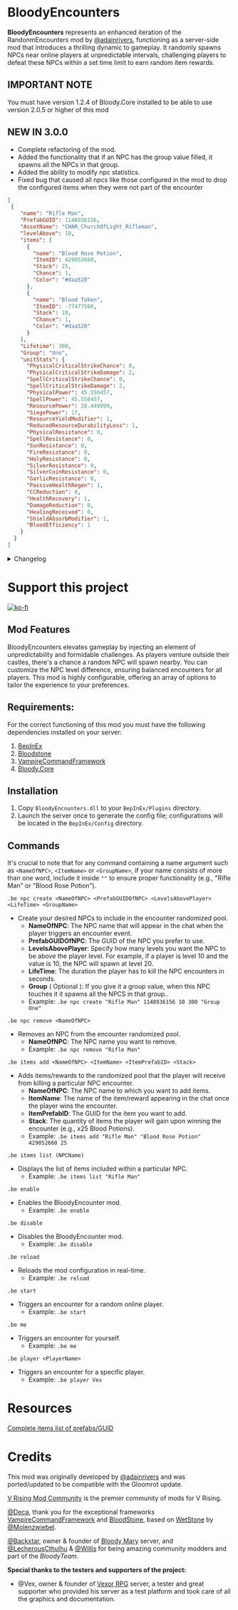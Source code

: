 # BloodyEncounters

**BloodyEncounters** represents an enhanced iteration of the RandonmEncounters mod by [@adainrivers](https://github.com/adainrivers), functioning as a server-side mod that introduces a thrilling dynamic to gameplay. It randomly spawns NPCs near online players at unpredictable intervals, challenging players to defeat these NPCs within a set time limit to earn random item rewards.

## IMPORTANT NOTE

You must have version 1.2.4 of Bloody.Core installed to be able to use version 2.0.5 or higher of this mod

## NEW IN 3.0.0

- Complete refactoring of the mod.
- Added the functionality that if an NPC has the group value filled, it spawns all the NPCs in that group.
- Added the ability to modify npc statistics.
- Fixed bug that caused all npcs like those configured in the mod to drop the configured items when they were not part of the encounter

```json
[
 {
    "name": "Rifle Man",
    "PrefabGUID": 1148936156,
    "AssetName": "CHAR_ChurchOfLight_Rifleman",
    "levelAbove": 10,
    "items": [
      {
        "name": "Blood Rose Potion",
        "ItemID": 429052660,
        "Stack": 25,
        "Chance": 1,
        "Color": "#daa520"
      },
      {
        "name": "Blood Token",
        "ItemID": -77477508,
        "Stack": 10,
        "Chance": 1,
        "Color": "#daa520"
      }
    ],
    "Lifetime": 300,
    "Group": "Uno",
    "unitStats": {
      "PhysicalCriticalStrikeChance": 0,
      "PhysicalCriticalStrikeDamage": 2,
      "SpellCriticalStrikeChance": 0,
      "SpellCriticalStrikeDamage": 2,
      "PhysicalPower": 45.550457,
      "SpellPower": 45.550457,
      "ResourcePower": 28.449999,
      "SiegePower": 17,
      "ResourceYieldModifier": 1,
      "ReducedResourceDurabilityLoss": 1,
      "PhysicalResistance": 0,
      "SpellResistance": 0,
      "SunResistance": 0,
      "FireResistance": 0,
      "HolyResistance": 0,
      "SilverResistance": 0,
      "SilverCoinResistance": 0,
      "GarlicResistance": 0,
      "PassiveHealthRegen": 1,
      "CCReduction": 0,
      "HealthRecovery": 1,
      "DamageReduction": 0,
      "HealingReceived": 0,
      "ShieldAbsorbModifier": 1,
      "BloodEfficiency": 1
    }
  }
]
```

<details>
<summary>Changelog</summary>

`3.0.0`
- Complete refactoring of the mod
- Added an optional extar parameter called "group" to the NPC add command
- Added option in the mod configuration for the default message of the groups
- Added the functionality that if an NPC has the group value filled, it spawns all the NPCs in that group.
- Added the ability to modify npc statistics.

`2.0.8`
- Fixed reload command

`2.0.5`
- Updated the timer system through Coroutine that brings the new version of Bloody.Core
- Removed the original Drop Table from every NPC you set up.
- Removed the ability to unlock Trophies by killing a VBlood that you set up for encounters.
- Eliminate the possibility of tracking VBlood in case they are configured for meetings

`2.0.4`
- Update Timer Systems

`2.0.4`
- Bloody.Core dependency removed as dll and added as frameworkrk

`2.0.3`
- Fixed the bug that the encounter spawn had. A new spawn system has been generated to avoid incompatibilities with other mods
- Fixed bug that caused the BloodyEncounter reward system and death message to also affect the game's default NPC if the NPC Prefab was configured as BloodyEncounter.

`2.0.0`
- World boss functionality has been removed to create a standalone mod called [BloodyBoss](https://github.com/oscarpedrero/BloodyBoss)
- Updated to a VRising 1.0

`1.5.0`
- Added World Boss

`1.0.0`
- Initial public release of the mod
</details>

# Support this project

[![ko-fi](https://ko-fi.com/img/githubbutton_sm.svg)](https://ko-fi.com/K3K8ENRQY)

## Mod Features
BloodyEncounters elevates gameplay by injecting an element of unpredictability and formidable challenges. As players venture outside their castles, there's a chance a random NPC will spawn nearby. You can customize the NPC level difference, ensuring balanced encounters for all players. This mod is highly configurable, offering an array of options to tailor the experience to your preferences.

## Requirements:

For the correct functioning of this mod you must have the following dependencies installed on your server:

1. [BepInEx](https://thunderstore.io/c/v-rising/p/BepInEx/BepInExPack_V_Rising/)
2. [Bloodstone](https://thunderstore.io/c/v-rising/p/deca/Bloodstone/)
3. [VampireCommandFramework](https://thunderstore.io/c/v-rising/p/deca/VampireCommandFramework/)
4. [Bloody.Core](https://thunderstore.io/c/v-rising/p/Trodi/BloodyCore/)

## Installation
1. Copy `BloodyEncounters.dll` to your `BepInEx/Plugins` directory.
2. Launch the server once to generate the config file; configurations will be located in the `BepInEx/Config` directory.

## Commands
It's crucial to note that for any command containing a name argument such as `<NameOfNPC>`, `<ItemName>` or `<GroupName>`, if your name consists of more than one word, include it inside `""` to ensure proper functionality (e.g., "Rifle Man" or "Blood Rose Potion").

```ansi
.be npc create <NameOfNPC> <PrefabGUIDOfNPC> <LevelsAbovePlayer> <LifeTime> <GroupName>
```
- Create your desired NPCs to include in the encounter randomized pool.
  - **NameOfNPC**: The NPC name that will appear in the chat when the player triggers an encounter event.
  - **PrefabGUIDOfNPC**: The GUID of the NPC you prefer to use. 
  - **LevelsAbovePlayer**: Specify how many levels you want the NPC to be above the player level. For example, if a player is level 10 and the value is 10, the NPC will spawn at level 20.
  - **LifeTime**: The duration the player has to kill the NPC encounters in seconds.
  - **Group** ( Optional ): If you give it a group value, when this NPC touches it it spawns all the NPCS in that group..
  - Example: `.be npc create "Rifle Man" 1148936156 10 300 "Group One"`
```ansi
.be npc remove <NameOfNPC>
```
- Removes an NPC from the encounter randomized pool.
  -  **NameOfNPC**: The NPC name you want to remove.
  - Example: `.be npc remove "Rifle Man"`
```ansi
.be items add <NameOfNPC> <ItemName> <ItemPrefabID> <Stack>
```
- Adds items/rewards to the randomized pool that the player will receive from killing a particular NPC encounter.
  - **NameOfNPC**: The NPC name to which you want to add items.
  - **ItemName**: The name of the item/reward appearing in the chat once the player wins the encounter.
  - **ItemPrefabID**: The GUID for the item you want to add.
  - **Stack**: The quantity of items the player will gain upon winning the encounter (e.g., x25 Blood Potions).
  - Example: `.be items add "Rifle Man" "Blood Rose Potion" 429052660 25`
```ansi
.be items list (NPCName)
```
- Displays the list of items included within a particular NPC.
  - Example: `.be items list "Rifle Man"`
```ansi
.be enable
```
- Enables the BloodyEncounter mod.
  - Example: `.be enable`
```ansi
.be disable
```
- Disables the BloodyEncounter mod.
  - Example: `.be disable`
```ansi
.be reload
```
- Reloads the mod configuration in real-time.
  - Example: `.be reload`
```ansi
.be start
```
- Triggers an encounter for a random online player.
  - Example: `.be start`
```ansi
.be me
```
- Triggers an encounter for yourself.
  - Example: `.be me`
```ansi
.be player <PlayerName>
```
- Triggers an encounter for a specific player.
  - Example: `.be player Vex`

# Resources

[Complete items list of prefabs/GUID](https://discord.com/channels/978094827830915092/1117273637024714862/1117273642817044571)

# Credits

This mod was originally developed by [@adainrivers](https://github.com/adainrivers/randomencounters) and was ported/updated to be compatible with the Gloomrot update.

[V Rising Mod Community](https://discord.gg/vrisingmods) is the premier community of mods for V Rising.

[@Deca](https://github.com/decaprime), thank you for the exceptional frameworks [VampireCommandFramework](https://github.com/decaprime/VampireCommandFramework) and [BloodStone](https://github.com/decaprime/Bloodstone), based on [WetStone](https://github.com/molenzwiebel/Wetstone) by [@Molenzwiebel](https://github.com/molenzwiebel).

[@Backxtar](https://github.com/Backxtar), owner & founder of [Bloody Mary](https://discord.gg/sE2hqbxUU4) server, and [@LecherousCthulhu](https://github.com/HasturDev) & [@Willis](https://github.com/emelonakos) for being amazing community modders and part of the *BloodyTeam*.

**Special thanks to the testers and supporters of the project:**

- @Vex, owner & founder of [Vexor RPG](https://discord.gg/JpVsKVvKNR) server, a tester and great supporter who provided his server as a test platform and took care of all the graphics and documentation.
